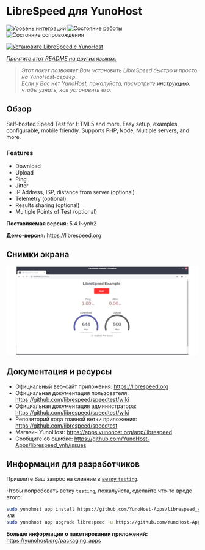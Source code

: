 <!--
Важно: этот README был автоматически сгенерирован <https://github.com/YunoHost/apps/tree/master/tools/readme_generator>
Он НЕ ДОЛЖЕН редактироваться вручную.
-->

# LibreSpeed для YunoHost

[![Уровень интеграции](https://apps.yunohost.org/badge/integration/librespeed)](https://ci-apps.yunohost.org/ci/apps/librespeed/)
![Состояние работы](https://apps.yunohost.org/badge/state/librespeed)
![Состояние сопровождения](https://apps.yunohost.org/badge/maintained/librespeed)

[![Установите LibreSpeed с YunoHost](https://install-app.yunohost.org/install-with-yunohost.svg)](https://install-app.yunohost.org/?app=librespeed)

*[Прочтите этот README на других языках.](./ALL_README.md)*

> *Этот пакет позволяет Вам установить LibreSpeed быстро и просто на YunoHost-сервер.*  
> *Если у Вас нет YunoHost, пожалуйста, посмотрите [инструкцию](https://yunohost.org/install), чтобы узнать, как установить его.*

## Обзор

Self-hosted Speed Test for HTML5 and more. Easy setup, examples, configurable, mobile friendly. Supports PHP, Node, Multiple servers, and more.

### Features

- Download
- Upload
- Ping
- Jitter
- IP Address, ISP, distance from server (optional)
- Telemetry (optional)
- Results sharing (optional)
- Multiple Points of Test (optional)


**Поставляемая версия:** 5.4.1~ynh2

**Демо-версия:** <https://librespeed.org>

## Снимки экрана

![Снимок экрана LibreSpeed](./doc/screenshots/screenshot.png)

## Документация и ресурсы

- Официальный веб-сайт приложения: <https://librespeed.org>
- Официальная документация пользователя: <https://github.com/librespeed/speedtest/wiki>
- Официальная документация администратора: <https://github.com/librespeed/speedtest/wiki>
- Репозиторий кода главной ветки приложения: <https://github.com/librespeed/speedtest>
- Магазин YunoHost: <https://apps.yunohost.org/app/librespeed>
- Сообщите об ошибке: <https://github.com/YunoHost-Apps/librespeed_ynh/issues>

## Информация для разработчиков

Пришлите Ваш запрос на слияние в [ветку `testing`](https://github.com/YunoHost-Apps/librespeed_ynh/tree/testing).

Чтобы попробовать ветку `testing`, пожалуйста, сделайте что-то вроде этого:

```bash
sudo yunohost app install https://github.com/YunoHost-Apps/librespeed_ynh/tree/testing --debug
или
sudo yunohost app upgrade librespeed -u https://github.com/YunoHost-Apps/librespeed_ynh/tree/testing --debug
```

**Больше информации о пакетировании приложений:** <https://yunohost.org/packaging_apps>
